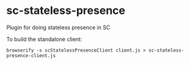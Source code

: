 # sc-stateless-presence
Plugin for doing stateless presence in SC

To build the standalone client:

```
browserify -s scStatelessPresenceClient client.js > sc-stateless-presence-client.js
```
